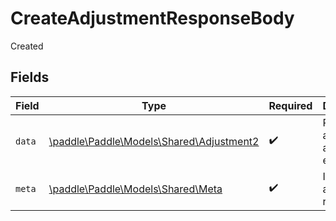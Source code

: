 # CreateAdjustmentResponseBody

Created


## Fields

| Field                                                                          | Type                                                                           | Required                                                                       | Description                                                                    |
| ------------------------------------------------------------------------------ | ------------------------------------------------------------------------------ | ------------------------------------------------------------------------------ | ------------------------------------------------------------------------------ |
| `data`                                                                         | [\paddle\Paddle\Models\Shared\Adjustment2](../../Models/Shared/Adjustment2.md) | :heavy_check_mark:                                                             | Represents an adjustment entity.                                               |
| `meta`                                                                         | [\paddle\Paddle\Models\Shared\Meta](../../Models/Shared/Meta.md)               | :heavy_check_mark:                                                             | Information about this response.                                               |